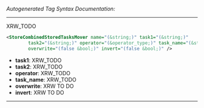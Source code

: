 _Autogenerated Tag Syntax Documentation:_

---
XRW_TODO

```xml
<StoreCombinedStoredTasksMover name="(&string;)" task1="(&string;)"
        task2="(&string;)" operator="(&operator_type;)" task_name="(&string;)"
        overwrite="(false &bool;)" invert="(false &bool;)" />
```

-   **task1**: XRW_TODO
-   **task2**: XRW_TODO
-   **operator**: XRW_TODO
-   **task_name**: XRW_TODO
-   **overwrite**: XRW TO DO
-   **invert**: XRW TO DO

---
